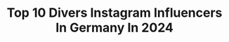 ---
title: Top 10 Divers Instagram Influencers In Germany In 2024
description: >-
  Find top divers Instagram influencers in Germany in 2024. Most popular hashtags: #sunset #vacation #nature #travelphotography.
platform: Instagram
hits: 241
text_top: See the most popular Instagram influencers on inBeat.
text_bottom: Our database holds 241 Instagram influencers like this in Germany for you to work with.
profiles:
  - username: "siebenkilopaket"
    fullname: >-
      Dani 🌈 Regenbogenfamilie
    bio: >-
      🌈 Zwei Mamas für zwei Jungs 💫 Diversität & Inklusion 💁🏻‍♀️ #LGBTQ Lifestyle 📍 HH 💌 info@siebenkilopaket.de 🍭 Mach dein #Familienleben bunter
    location: "Germany"
    followers: 12601
    engagement: 474
    commentsToLikes: 0.051368
    id: ckox6ux44tl7w0j230s1y4qkm
    verified: false
    hashtags: "#lebenmitbehindertemkind, #familienalltag, #regenbogenfamilie, #pflegendeangeh"
  - username: "the_zuckergoscherl"
    fullname: >-
      Mareike Fallwickl
    bio: >-
      schreibt / liest / spricht auf jedem Kanal und jeder Bühne über weibliche und diverse Erzählstimmen / arbeitet mit daran, the patriarchy zu smashen.
    location: "Germany"
    followers: 19922
    engagement: 429
    commentsToLikes: 0.021421
    id: ck14hg9jva6gp0i198xabph92
    verified: false
    hashtags: "#travelling, #frauenlesen, #bookstagram, #lesen"
  - username: "robertmarclehmann"
    fullname: >-
      Robert Marc Lehmann
    bio: >-
      🦈 Marine Biologist & Scientific Diver 🎥 Photographer & Filmmaker 🌿 Conservationist & Adventurer 💚 www.MissionErde.shop 📸 Canon Ambassador
    location: "Germany"
    followers: 425661
    engagement: 896
    commentsToLikes: 0.012977
    id: ck8svyuz8d7kk0j78lvzfhmlk
    verified: true
    hashtags: "#stranding, #rescue, #southamerica, #schwertwal"
  - username: "joana_alina"
    fullname: >-
      Joana Alina | Travel
    bio: >-
      📸 Photographer | Traveller | Diver 🌎 collecting moments around the world 📍 based in Hamburg, Germany
    location: "Germany"
    followers: 10806
    engagement: 686
    commentsToLikes: 0.067784
    id: ckf5q0s0v7tqq0j23at11mqag
    verified: false
    hashtags: "#maldivesisland, #travelgram, #islasbaleares, #dhigurah"
  - username: "herbertgroenemeyer"
    fullname: >-
      Herbert Grönemeyer
    bio: >-
      Für „40 Jahre -4630 Bochum“ Konzerte, „Das ist los“ Album, „Was Herbert hört“-Playlist und diverse Links, bitte hier entlang:
    location: "Germany"
    followers: 139192
    engagement: 301
    commentsToLikes: 0.045706
    id: ck0w0cw5mdjxf0i1922l4ee7h
    verified: true
    hashtags: "#herbertgr, #gelsenkirchen, #herbertgroenemeyer, #live2024"
  - username: "dasha_rush_official"
    fullname: >-
      Dasha Rush
    bio: >-
      Hyperactive & Neurotic, like science and art. Connecting sounds to diverse media.
    location: "Germany"
    followers: 52642
    engagement: 243
    commentsToLikes: 0.032894
    id: ck0vyqrdw5by20i19qtunlqn9
    verified: false
    hashtags: "#dasharush, #ambient, #music, #alexguevara"
  - username: "kurvenrausch"
    fullname: >-
      Tanja Marfo
    bio: >-
      Curves|Fashion|Weightloss|Selflove🦋 #sleeve Jan23 | - 67Kg Autorin @sizeegal.de & @diversity_fashion_days Talent @bitstreammedia 📍Hamburg
    location: "Germany"
    followers: 81562
    engagement: 180
    commentsToLikes: 0.043725
    id: ck13bpo9xwkiw0i19ae5r0vyp
    verified: true
    hashtags: "#magenverkleinerung, #changes, #schlauchmagen, #byebyepanzer"
  - username: "siegismund"
    fullname: >-
      Fabian Siegismund
    bio: >-
      ALLES HIER IST WERBUNG (finden diverse deutsche Gerichte). Impressum in meinem Youtube-Kanal:
    location: "Germany"
    followers: 58981
    engagement: 590
    commentsToLikes: 0.011349
    id: ck0vx4wjbx5oa0i1956nv4fzk
    verified: true
    hashtags: "#urlaub, #curacao, #teampixel, #turtle"
  - username: "kris_on_the_road"
    fullname: >-
      Kristina
    bio: >-
      The most interesting journey is the journey of life🛤️ 💞...and life is diversity ✨ Welcome to my gallery 🤗 Alepañola, based in Germany, European in 🧡
    location: "Germany"
    followers: 1681
    engagement: 7073
    commentsToLikes: 0.185388
    id: ck138b34nfdoh0i196uxyvt1a
    verified: false
    hashtags: "#italy, #sunset, #city, #sundown"
  - username: "gaymersww"
    fullname: >-
      Gaymers World Wide
    bio: >-
      👬 Featuring Gay Gamers ❤️🧡💛💚💙 🔥 Be Hot - Diversity Inc.! 😉 🖤 Be Patient 📸 Follow and use #gaymersww for a shoutout! 🕵🏻‍♂️ADMIN: @nickpastoor
    location: "Germany"
    followers: 3453
    engagement: 998
    commentsToLikes: 0.023438
    id: ckap4tfg98sq00i78pyub4ns0
    verified: false
    hashtags: "#gaymer, #gayguy, #gaymersww, #gaymersofinstagram"
---